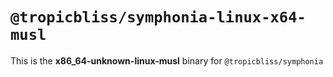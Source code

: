 # `@tropicbliss/symphonia-linux-x64-musl`

This is the **x86_64-unknown-linux-musl** binary for `@tropicbliss/symphonia`

